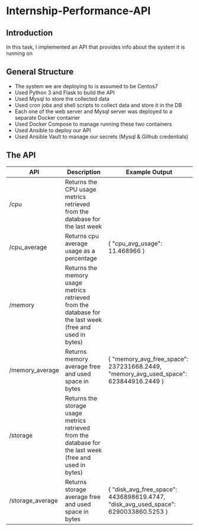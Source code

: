 # Internship-Performance-API

## Introduction
In this task, I implemented an API that provides info about the system it is running on

## General Structure
- The system we are deploying to is assumed to be Centos7
- Used Python 3 and Flask to build the API
- Used Mysql to store the collected data
- Used cron jobs and shell scripts to collect data and store it in the DB
- Each one of the web server and Mysql server was deployed to a separate Docker container
- Used Docker Compose to manage running these two containers
- Used Ansible to deploy our API
- Used Ansible Vault to manage our secrets (Mysql & Github credentials)

## The API
| API              | Description                                                                                              | Example Output                                                                       |
|------------------|----------------------------------------------------------------------------------------------------------|--------------------------------------------------------------------------------------|
| /cpu             | Returns the CPU usage metrics retrieved from the database for the last week                              |                                                                                      |
| /cpu_average     | Returns cpu average usage as a percentage                                                                | { "cpu_avg_usage": 11.468966 }                                                       |
| /memory          | Returns the memory usage metrics retrieved from the database for the last week (free and used in bytes)  |                                                                                      |
| /memory_average  | Returns memory average free and used space in bytes                                                      | { "memory_avg_free_space": 237231668.2449, "memory_avg_used_space": 623844916.2449 } |
| /storage         | Returns the storage usage metrics retrieved from the database for the last week (free and used in bytes) |                                                                                      |
| /storage_average | Returns storage average free and used space in bytes                                                     | { "disk_avg_free_space": 4436898619.4747, "disk_avg_used_space": 6290033860.5253 }   |

